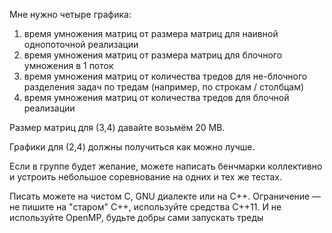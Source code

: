 Мне нужно четыре графика:
1) время умножения матриц от размера матриц для наивной однопоточной реализации
2) время умножения матриц от размера матриц для блочного умножения в 1 поток
3) время умножения матриц от количества тредов для не-блочного разделения задач по тредам (например, по строкам / столбцам)
4) время умножения матриц от количества тредов для блочной реализации

Размер матриц для (3,4) давайте возьмём 20 MB.

Графики для (2,4) должны получиться как можно лучше.

Если в группе будет желание, можете написать бенчмарки коллективно и устроить небольшое соревнование на одних и тех же тестах.

Писать можете на чистом С, GNU диалекте или на C++. Ограничение — не пишите на "старом" С++, используйте средства С++11. И не используйте OpenMP, будьте добры сами запускать треды
